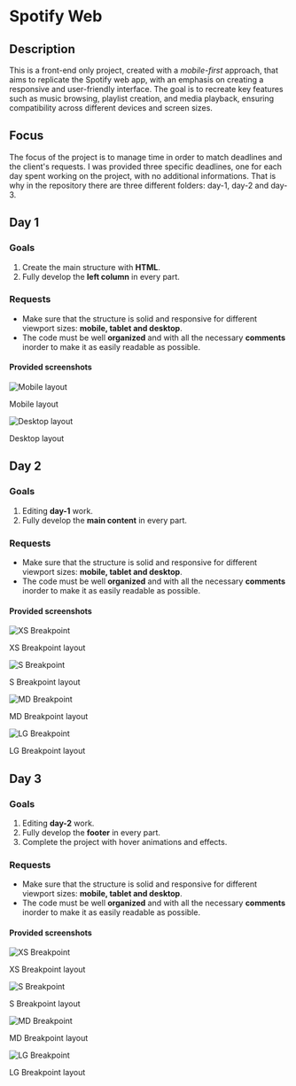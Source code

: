 # Spotify Web

## Description

This is a front-end only project, created with a *mobile-first* approach, that aims to replicate the Spotify web app, with an emphasis on creating a responsive and user-friendly interface. 
The goal is to recreate key features such as music browsing, playlist creation, and media playback, ensuring compatibility across different devices and screen sizes.

## Focus

The focus of the project is to manage time in order to match deadlines and the client's requests. 
I was provided three specific deadlines, one for each day spent working on the project, with no additional informations. That is why in the repository there are three different folders: day-1, day-2 and day-3.

## Day 1

### Goals

1. Create the main structure with **HTML**.
2. Fully develop the **left column** in every part.

### Requests

- Make sure that the structure is solid and responsive for different viewport sizes: **mobile, tablet and desktop**.
- The code must be well **organized** and with all the necessary **comments** inorder to make it as easily readable as possible.

#### Provided screenshots

![Mobile layout](/screenshots/day%201/mobile-day-1.jpg)   

Mobile layout

![Desktop layout](/screenshots/day%201/desktop-day-1.jpg)   

Desktop layout

## Day 2

### Goals

1. Editing **day-1** work.
2. Fully develop the **main content** in every part.

### Requests

- Make sure that the structure is solid and responsive for different viewport sizes: **mobile, tablet and desktop**.
- The code must be well **organized** and with all the necessary **comments** inorder to make it as easily readable as possible.

#### Provided screenshots

![XS Breakpoint](/screenshots/day-2/spotify-xs.png)   

XS Breakpoint layout

![S Breakpoint](/screenshots/day-2/spotify-s.png)   

S Breakpoint layout

![MD Breakpoint](/screenshots/day-2/spotify-md.png)   

MD Breakpoint layout

![LG Breakpoint](/screenshots/day-2/spotify-lg.png)   

LG Breakpoint layout

## Day 3

### Goals

1. Editing **day-2** work.
2. Fully develop the **footer** in every part.
3. Complete the project with hover animations and effects.

### Requests

- Make sure that the structure is solid and responsive for different viewport sizes: **mobile, tablet and desktop**.
- The code must be well **organized** and with all the necessary **comments** inorder to make it as easily readable as possible.

#### Provided screenshots

![XS Breakpoint](/screenshots/day-3/spotify-xs.png)   

XS Breakpoint layout

![S Breakpoint](/screenshots/day-3/spotify-s.png)   

S Breakpoint layout

![MD Breakpoint](/screenshots/day-3/spotify-md.png)   

MD Breakpoint layout

![LG Breakpoint](/screenshots/day-3/spotify-lg.png)   

LG Breakpoint layout